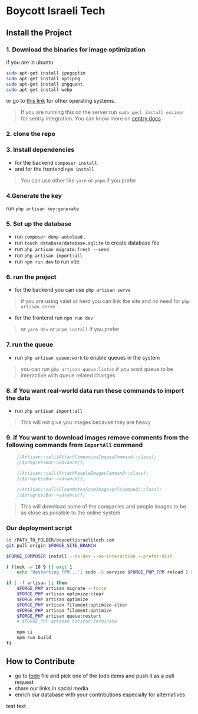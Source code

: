 # Boycott Israeli Tech

## Install the Project

### 1. Download the binaries for image optimization

if you are in ubuntu

```bash
sudo apt-get install jpegoptim
sudo apt-get install optipng
sudo apt-get install pngquant
sudo apt-get install webp
```

or go to [this link](https://github.com/spatie/image-optimizer?tab=readme-ov-file) for other operating systems.

> If you are running this on the server run `sudo pecl install excimer` for sentry integration. You can know
> more on [sentry docs](https://docs.sentry.io/platforms/php/guides/laravel/)

### 2. clone the repo

### 3. Install dependencies

- for the backend `composer install`
- and for the frontend `npm install`

> You can use other like `yarn` or `pnpm` if you prefer

### 4.Generate the key

run `php artisan key:generate`

### 5. Set up the database

- run `composer dump-autoload` .
- run `touch database/database.sqlite` to create database file
- run `php artisan migrate:fresh --seed`
- run `php artisan import:all`
- run `npm run dev` to run vite

### 6. run the project

- for the backend you can use `php artisan serve`

> if you are using valet or herd you can link the site and no need for `php artisan serve`

- for the frontend run `npm run dev`

> or `yarn dev` or `pnpm install` if you prefer

### 7. run the queue

- run `php artisan queue:work` to enable queues in the system

> you can run `php artisan queue:listen` if you want queue to be interactive with queue related changes

### 8. if You want real-world data run these commands to import the data

- run `php artisan import:all`

> This will not give you images because they are heavy

### 9. if You want to download images remove comments from the following commands from `ImportAll` command

```php
    //Artisan::call(AttachCompaniesImagesCommand::class);
    //$progressBar->advance();

    //Artisan::call(AttachPeopleImagesCommand::class);
    //$progressBar->advance();

    //Artisan::call(CleanNotesFromImagesUrlCommand::class);
    //$progressBar->advance();
```

> This will download some of the companies and people images to be as close as possible to the online system

### Our deployment script

```bash
cd /PATH_TO_FOLDER/boycottisraelitech.com
git pull origin $FORGE_SITE_BRANCH

$FORGE_COMPOSER install --no-dev --no-interaction --prefer-dist

( flock -w 10 9 || exit 1
    echo 'Restarting FPM...'; sudo -S service $FORGE_PHP_FPM reload ) 9>/tmp/fpmlock

if [ -f artisan ]; then
    $FORGE_PHP artisan migrate --force
    $FORGE_PHP artisan optimize:clear
    $FORGE_PHP artisan optimize
    $FORGE_PHP artisan filament:optimize-clear
    $FORGE_PHP artisan filament:optimize
    $FORGE_PHP artisan queue:restart
    # $FORGE_PHP artisan horizon:terminate

    npm ci
    npm run build
fi
```

## How to Contribute

- go to [todo](./todo.md) file and pick one of the todo items and push it as a pull request
- share our links in social media
- enrich our database with your contributions especially for alternatives


test text

